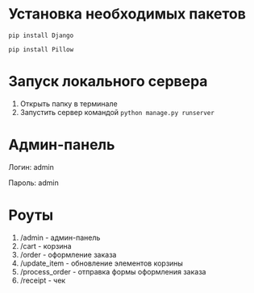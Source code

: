 # Установка необходимых пакетов

`pip install Django`

`pip install Pillow`

# Запуск локального сервера
1. Открыть папку в терминале
2. Запустить сервер командой `python manage.py runserver`

# Админ-панель

Логин: admin

Пароль: admin

[http://127.0.0.1:8000/admin]: http://127.0.0.1:8000/admin

# Роуты

1. /admin - админ-панель
2. /cart - корзина
3. /order - оформление заказа
4. /update_item - обновление элементов корзины
5. /process_order - отправка формы оформления заказа
6. /receipt - чек

